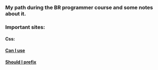 
### My path during the BR programmer course and some notes about it.

### Important sites:
#### Css:
#### <a href="https://caniuse.com/">Can I use</a>
#### <a href="https://shouldiprefix.com/">Should I prefix</a>

